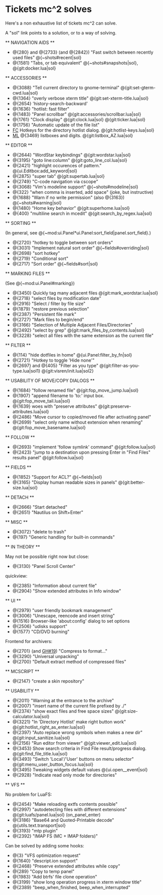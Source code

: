 Tickets mc^2 solves
===================

Here's a non exhaustive list of tickets mc^2 can solve.

A "sol" link points to a solution, or to a way of solving.


** NAVIGATION AIDS **

- @{280} and @{2733} (and @{2842}) "Fast switch between recently used files"   @{~shots#recent|sol}
- @{1581} "Tabs, or tab equivalent"   @{~shots#snapshots|sol}, @{git:docker.lua|sol}

** ACCESSORIES **

- @{3088} "Tell current directory to gnome-terminal"  @{git:set-gterm-cwd.lua|sol}
- @{1364} "overly verbose xterm title" @{git:set-xterm-title.lua|sol}
- @{2654} 'history-search-backward'
- @{1636} "hotlist: fast filter"
- @{1483} "Panel scrollbar" @{git:accessories/scrollbar.lua|sol}
- @{1761} "Clock display"  @{git:clock.lua|sol} @{git:ticker.lua|sol}
- @{1756} "Automatic update of the file list"
- [FC](http://unix.findincity.net/view/635395087004115229213514/midnight-commander-shortcut-keys-for-entries-in-directory-hotlist)
  Hotkeys for the directory hotlist dialog. @{git:hotlist-keys.lua|sol}
- [ML](https://mail.gnome.org/archives/mc-devel/2015-May/msg00055.html)
  @{3469} listboxes and digits. @{git:listbox_AZ.lua|sol}

** EDITOR **

- @{2644} "WordStar keybindings"  @{git:wordstar.lua|sol}
- @{3195} "goto line:column" @{git:goto_line_col.lua|sol}
- @{2421} "highlight occurences of pattern."  @{ui.Editbox:add_keyword|sol}
- @{2875} "super tab" @{git:supertab.lua|sol}
- @{2749} "C-code navigation via cscope"
- @{3068} "Vim's modeline support"  @{~shots#modeline|sol}
- @{322} "when comma is inserted, add space" (joke, but instructive)
- @{1688} "Warn if no write permission" (also @{3163}) @{~shots#warning|sol}
- @{1480} "Home key behavior" @{git:superhome.lua|sol}
- @{400} "multiline search in mcedit"  @{git:search_by_regex.lua|sol}

** SORTING **

(In general, see @{~mod:ui.Panel*ui.Panel:sort_field|panel.sort_field}.)

- @{2720} "hotkey to toggle between sort orders"
- @{3031} "Implement natural sort order" @{~fields#overriding|sol}
- @{2698} "sort hotkey"
- @{2719} "Conditional sort"
- @{2717} "Sort order"  @{~fields#sort|sol}

** MARKING FILES **

(See @{~mod:ui.Panel#marking})

- @{3450} Quickly tag many adjacent files   @{git:mark_wordstar.lua|sol}
- @{2718} "select files by modification date"
- @{2916} "Select / filter by file size"
- @{1879} "restore previous selection"
- @{2387} "Persistent file mark"
- @{2727} "Mark files to begin/end"
- @{3166} "Selection of Multiple Adjacent Files/Directories"
- @{2492} "select by grep"  @{git:mark_files_by_contents.lua|sol}
- @{3228} "select all files with the same extension as the current file"

** FILTER **

- @{114}  "hide dotfiles in home" @{ui.Panel:filter_by_fn|sol}
- @{2721} "Hotkey to toggle 'Hide none'"
- @{2697} and @{405} "Filter as you type"  @{git:filter-as-you-type.lua|sol1} @{git:visren/init.lua|sol2}

** USABILITY OF MOVE/COPY DIALOGS **

- @{1684} "follow renamed file"             @{git:fop_move_jump.lua|sol}
- @{1907} "append filename to 'to:' input box.  @{git:fop_move_tail.lua|sol}
- @{1639} woes with "preserve attributes"        @{git:preserve-attributes.lua|sol}
- @{2486} "Move cursor to copied/moved file after activating panel"
- @{2699} "select only name without extension when renaming"   @{git:fop_move_basename.lua|sol}

** FOLLOW **

- @{2693} "implement 'follow symlink' command"   @{git:follow.lua|sol}
- @{2423} "jump to a destination upon pressing Enter in "Find Files" results panel"  @{git:follow.lua|sol}

** FIELDS **

- @{1852} "Support for ACL?"    @{~fields|sol}
- @{3165} "Display human readable sizes in panels"  @{git:better-size.lua|sol}

** DETACH **

- @{2666} "Start detached"
- @{2651} "Nautilus on Shift+Enter"

** MISC **

- @{3072} "delete to trash"
- @{197} "Generic handling for built-in commands"

** IN THEORY **

May not be possible right now but close:

- @{3130} "Panel Scroll Center"

quickview:

- @{2385} "Information about current file"
- @{2904} "Show extended attributes in Info window"

** UI **

- @{2979} "user friendly bookmark management"
- @{3006} "Unescape, reencode and insert string"
- @{1516} Browser-like 'about:config' dialog to set options
- @{2506} "udisks support"
- @{1577} "CD/DVD burning"

Frontend for archivers:

- @{2701} (and [GH#19](https://github.com/MidnightCommander/mc/issues/19)) "Compress to format..."
- @{3290} "Universal unpacking"
- @{2700} "Default extract method of compressed files"

** MCSCRIPT **

- @{2147} "create a skin repository"

** USABILITY **

- @{2011} "Warning at the entrance to the archive"
- @{2007} "insert name of the current file prefixed by ./"
- @{2374} "show exact files and free space sizes"              @{git:size-calculator.lua|sol}
- @{3221} "In 'Directory Hotlist' make right button work"      @{git:hotlist_right_as_enter.lua|sol}
- @{2397} "Auto replace wrong symbols when makes a new dir"    @{git:input_sanitize.lua|sol}
- @{2156} "Run editor from viewer"  @{git:viewer_edit.lua|sol}
- @{3453} Show search criteria in Find File result/progress dialog.  @{git:find_file_title.lua|sol}
- @{3493} "Switch 'Local'/'User' buttons on menu selector"     @{git:menu_user_button_focus.lua|sol}
- @{3495} Tweaking widgets default values  @{ui.open__event|sol}
- @{2928} "Indicate read only mode for directories"

** VFS **

No problem for LuaFS:

- @{2454} "Make reloading extfs contents possible"
- @{2997} "autodetecting files with different extensions"  @{git:luafs/panel.lua|sol} (on_panel_enter)
- @{3186} "Base64 and Quoted-Printable decode"  @{utils.text.transport|sol}
- @{3193} "mtp plugin"
- @{2392} "IMAP FS (MC + IMAP folders)"

Can be solved by adding some hooks:

- @{3} "VFS optimization request"
- @{1640} "descript.ion support"
- @{2468} "Preserve extended attributes while copy"
- @{289} "Copy to temp panel"
- @{1983} "Add btrfs' file clone operation"
- @{3199} "show long operation progress in xterm window title"
- @{2389} "beep_when_finished, beep_when_interrupted"

